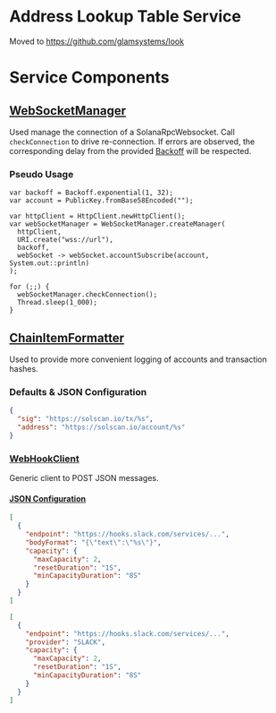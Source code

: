 # Address Lookup Table Service

Moved to https://github.com/glamsystems/look

# Service Components

## [WebSocketManager](https://github.com/sava-software/ravina/blob/main/solana/src/main/java/software/sava/services/solana/websocket/WebSocketManager.java)

Used manage the connection of a SolanaRpcWebsocket. Call `checkConnection` to drive re-connection. If errors are
observed, the corresponding delay from the
provided [Backoff](https://github.com/sava-software/ravina/blob/main/core/README.md#backoff) will be respected.

### Pseudo Usage

```
var backoff = Backoff.exponential(1, 32);
var account = PublicKey.fromBase58Encoded("");

var httpClient = HttpClient.newHttpClient();
var webSocketManager = WebSocketManager.createManager(
  httpClient,
  URI.create("wss://url"),
  backoff,
  webSocket -> webSocket.accountSubscribe(account, System.out::println)
);  
    
for (;;) {
  webSocketManager.checkConnection();
  Thread.sleep(1_000);
}
```

## [ChainItemFormatter](https://github.com/sava-software/services/blob/main/solana/src/main/java/software/sava/services/solana/config/ChainItemFormatter.java)

Used to provide more convenient logging of accounts and transaction hashes.

### Defaults & JSON Configuration

```json
{
  "sig": "https://solscan.io/tx/%s",
  "address": "https://solscan.io/account/%s"
}
```

### [WebHookClient](https://github.com/sava-software/services/blob/main/solana/src/main/java/software/sava/services/net/http/WebHookClient.java)

Generic client to POST JSON messages.

#### [JSON Configuration](https://github.com/sava-software/services/blob/main/solana/src/main/java/software/sava/services/net/http/WebHookConfig.java)

```json
[
  {
    "endpoint": "https://hooks.slack.com/services/...",
    "bodyFormat": "{\"text\":\"%s\"}",
    "capacity": {
      "maxCapacity": 2,
      "resetDuration": "1S",
      "minCapacityDuration": "8S"
    }
  }
]
```

```json
[
  {
    "endpoint": "https://hooks.slack.com/services/...",
    "provider": "SLACK",
    "capacity": {
      "maxCapacity": 2,
      "resetDuration": "1S",
      "minCapacityDuration": "8S"
    }
  }
]
```
